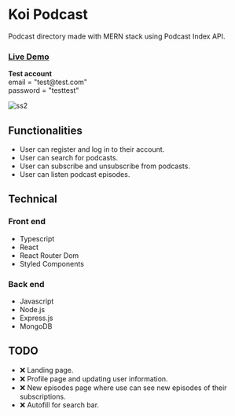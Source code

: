 # Koi Podcast

Podcast directory made with MERN stack using Podcast Index API.

### [Live Demo](https://koi-podcast.vercel.app/)
**Test account**<br>  email = "test<span>@t</span>est.com" <br> password = "testtest"


![ss2](https://user-images.githubusercontent.com/68343982/164351712-edc9b3ec-5308-4859-91f4-0c680b2cc843.jpg)

## Functionalities

- User can register and log in to their account.
- User can search for podcasts.
- User can subscribe and unsubscribe from podcasts.
- User can listen podcast episodes.

## Technical

### Front end

- Typescript
- React
- React Router Dom
- Styled Components

### Back end

- Javascript
- Node.js
- Express.js
- MongoDB

## TODO

- ❌ Landing page.
- ❌ Profile page and updating user information.
- ❌ New episodes page where use can see new episodes of their subscriptions. 
- ❌ Autofill for search bar.
